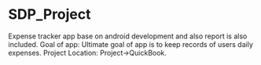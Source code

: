 # SDP_Project
Expense tracker app base on android development and also report is also included.
Goal of app: 
Ultimate goal of app is to keep records of users daily expenses.
Project Location:
Project->QuickBook.